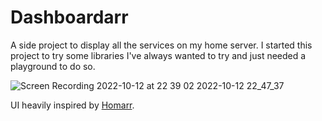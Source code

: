 # Dashboardarr

A side project to display all the services on my home server. I started this project to try some libraries I've always wanted to try and just needed a playground to do so.

![Screen Recording 2022-10-12 at 22 39 02 2022-10-12 22_47_37](https://user-images.githubusercontent.com/5984244/195444714-1330aecb-2cb0-4725-90e4-9d00820aa98e.gif)

UI heavily inspired by [Homarr](https://github.com/ajnart/homarr).
